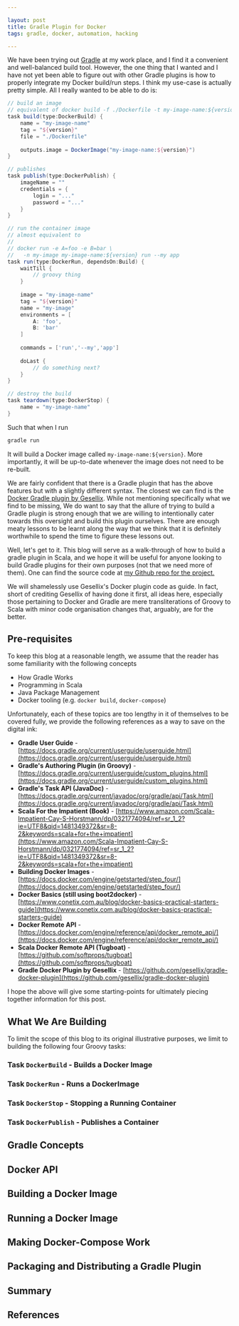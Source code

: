 ```yaml
---

layout: post
title: Gradle Plugin for Docker
tags: gradle, docker, automation, hacking

---
```


We have been trying out [Gradle](https://www.gradle.org) at my work place, 
and I find it a convenient and well-balanced build tool. However, the one 
thing that I wanted and I have not yet been able to figure out with other 
Gradle plugins is how to properly integrate my Docker build/run steps. 
I think my use-case is actually pretty simple. All I really wanted to be able
to do is:

```groovy
// build an image
// equivalent of docker build -f ./Dockerfile -t my-image-name:${version} .
task build(type:DockerBuild) {
    name = "my-image-name"
    tag = "${version}"
    file = "./Dockerfile"
    
    outputs.image = DockerImage("my-image-name:${version}")
}

// publishes
task publish(type:DockerPublish) {
    imageName = ""
    credentials = {
        login = "..."
        password = "..."
    }
}

// run the container image
// almost equivalent to 
//
// docker run -e A=foo -e B=bar \
//   -n my-image my-image-name:${version} run --my app
task run(type:DockerRun, dependsOn:Build) {
    waitTill {
        // groovy thing 
    }
    
    image = "my-image-name"
    tag = "${version}"
    name = "my-image"
    environments = [
        A: 'foo',
        B: 'bar'
    ]
    
    commands = ['run','--my','app']
    
    doLast {
        // do something next?
    }
}

// destroy the build
task teardown(type:DockerStop) {
    name = "my-image-name"
}
```

Such that when I run

```bash
gradle run
```

It will build a Docker image called `my-image-name:${version}`. More 
importantly, it will be up-to-date whenever the image does not need
to be re-built.

We are fairly confident that there is a Gradle plugin that has the above
features but with a slightly different syntax. The closest we can find
is the [Docker Gradle plugin by Gesellix](https://github.com/gesellix/gradle-docker-plugin).
While not mentioning specifically what we find to be missing,
We do want to say that the allure of
trying to build a Gradle plugin is strong enough that we are willing to
intentionally cater towards this oversight and build this plugin 
ourselves. There are enough meaty lessons to be learnt along the way
that we think that it is definitely worthwhile to spend the time to figure
these lessons out.

Well, let's get to it. This blog will serve as a walk-through of how
to build a gradle plugin in Scala, and we hope it will be useful for anyone
looking to build Gradle plugins for their own purposes (not that we
need more of them). One can find the source code at [my Github repo
for the project.](https://github.com/evilwire/docker-gradle-plugin)

We will shamelessly use Gesellix's Docker plugin code as guide. In fact,
short of crediting Gesellix of having done it first, all ideas here, 
especially those pertaining to Docker and Gradle are mere 
transliterations of Groovy to Scala with minor code organisation changes
that, arguably, are for the better.

## Pre-requisites

To keep this blog at a reasonable length, we assume that the reader
has some familiarity with the following concepts

- How Gradle Works
- Programming in Scala
- Java Package Management
- Docker tooling (e.g. `docker build`, `docker-compose`)

Unfortunately, each of these topics are too lengthy in it of 
themselves to be covered fully, we provide the following references
as a way to save on the digital ink:

- **Gradle User Guide** - 
  [https://docs.gradle.org/current/userguide/userguide.html](https://docs.gradle.org/current/userguide/userguide.html)
- **Gradle's Authoring Plugin (in Groovy)** - 
  [https://docs.gradle.org/current/userguide/custom_plugins.html](https://docs.gradle.org/current/userguide/custom_plugins.html)
- **Gradle's Task API (JavaDoc)** - 
  [https://docs.gradle.org/current/javadoc/org/gradle/api/Task.html](https://docs.gradle.org/current/javadoc/org/gradle/api/Task.html)
- **Scala For the Impatient (Book)** - 
  [https://www.amazon.com/Scala-Impatient-Cay-S-Horstmann/dp/0321774094/ref=sr_1_2?ie=UTF8&qid=1481349372&sr=8-2&keywords=scala+for+the+impatient](https://www.amazon.com/Scala-Impatient-Cay-S-Horstmann/dp/0321774094/ref=sr_1_2?ie=UTF8&qid=1481349372&sr=8-2&keywords=scala+for+the+impatient)
- **Building Docker Images** - 
  [https://docs.docker.com/engine/getstarted/step_four/](https://docs.docker.com/engine/getstarted/step_four/)
- **Docker Basics (still using boot2docker)** - 
  [https://www.conetix.com.au/blog/docker-basics-practical-starters-guide](https://www.conetix.com.au/blog/docker-basics-practical-starters-guide)
- **Docker Remote API** - 
  [https://docs.docker.com/engine/reference/api/docker_remote_api/](https://docs.docker.com/engine/reference/api/docker_remote_api/)
- **Scala Docker Remote API (Tugboat)** - 
  [https://github.com/softprops/tugboat](https://github.com/softprops/tugboat)
- **Gradle Docker Plugin by Gesellix** - 
  [https://github.com/gesellix/gradle-docker-plugin](https://github.com/gesellix/gradle-docker-plugin)

I hope the above will give some starting-points for ultimately piecing 
together information for this post.

## What We Are Building

To limit the scope of this blog to its original illustrative purposes, we limit to building
the following four Groovy tasks:

### Task `DockerBuild` - Builds a Docker Image

### Task `DockerRun` - Runs a DockerImage

### Task `DockerStop` - Stopping a Running Container

### Task `DockerPublish` - Publishes a Container


## Gradle Concepts


## Docker API

## Building a Docker Image

## Running a Docker Image

## Making Docker-Compose Work

## Packaging and Distributing a Gradle Plugin


## Summary

## References
